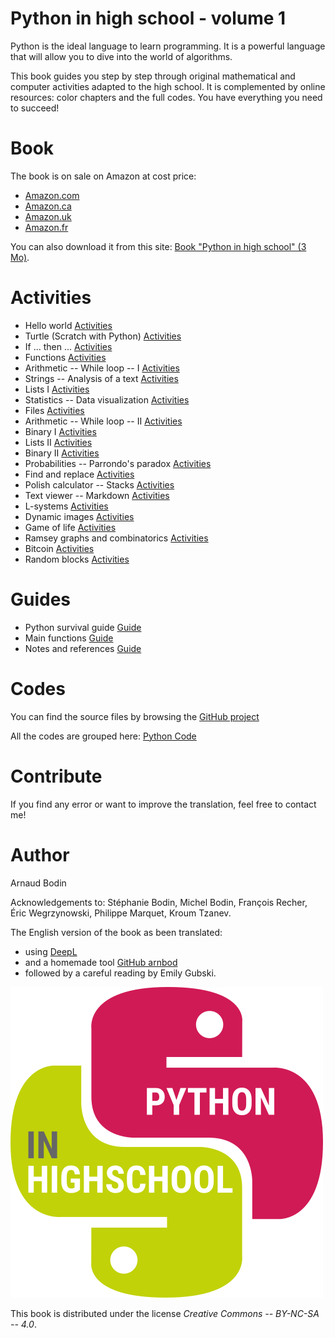 
Python in high school - volume 1
================================

Python is the ideal language to learn programming.
It is a powerful language that will allow you to dive into the world of algorithms. 

This book guides you step by step through original mathematical and computer activities adapted to the high school. It is complemented by online resources: color chapters and the full codes. You have everything you need to succeed!


Book
====

The book is on sale on Amazon at cost price:

* [Amazon.com](https://www.amazon.com/dp/B085RQRSHL)
* [Amazon.ca](https://www.amazon.ca/dp/B085RQRSHL)
* [Amazon.uk](https://www.amazon.co.uk/dp/B085RQRSHL)
* [Amazon.fr](https://www.amazon.fr/dp/B085RQRSHL)

You can also download it from this site: 
[Book "Python in high school" (3 Mo)](book-python1.pdf).


Activities
==========

* Hello world [Activities](hello_world/hello_world.pdf)
* Turtle (Scratch with Python) [Activities](turtle/turtle.pdf)
* If ... then ... [Activities](ifthen/ifthen.pdf)
* Functions [Activities](functions/functions.pdf)
* Arithmetic -- While loop -- I [Activities](while/while-1.pdf)
* Strings -- Analysis of a text [Activities](strings/strings.pdf)
* Lists I [Activities](lists/lists-1.pdf)
* Statistics -- Data visualization [Activities](statistics/statistics.pdf)
* Files [Activities](files/files.pdf)
* Arithmetic -- While loop -- II [Activities](while/while-2.pdf)
* Binary I [Activities](binary/binary-1.pdf)
* Lists II [Activities](lists/lists-2.pdf)
* Binary II [Activities](binary/binary-2.pdf)
* Probabilities -- Parrondo's paradox [Activities](proba/proba.pdf)
* Find and replace [Activities](find/find.pdf)
* Polish calculator -- Stacks [Activities](stacks/stacks.pdf)
* Text viewer -- Markdown [Activities](markdown/text_markdown.pdf)
* L-systems [Activities](lsystems/lsystems.pdf)
* Dynamic images [Activities](images/images.pdf)
* Game of life [Activities](life/life.pdf)
* Ramsey graphs and combinatorics [Activities](ramsey/ramsey.pdf)
* Bitcoin [Activities](bitcoin/bitcoin.pdf)
* Random blocks [Activities](blocks/blocks.pdf)


Guides
======

* Python survival guide [Guide](guide/guide-python.pdf)
* Main functions [Guide](guide/guide-functions.pdf)
* Notes and references [Guide](guide/guide-biblio.pdf)


Codes
=====

You can find the source files by browsing the [GitHub project](https://github.com/exo7math/python1-en-exo7)

All the codes are grouped here: [Python Code](code/code.pdf)


Contribute
==========

If you find any error or want to improve the translation, feel free to contact me!


Author
======

Arnaud Bodin

Acknowledgements to: Stéphanie Bodin, Michel Bodin, François Recher, Éric Wegrzynowski, Philippe Marquet, Kroum Tzanev.

The English version of the book as been translated:

* using [DeepL](https://www.deepl.com/)
* and a homemade tool [GitHub arnbod](https://github.com/arnbod)
* followed by a careful reading by Emily Gubski.

![Logo Python Exo7](cover/python-logo-en-exo7.png "logo Python Exo7")

This book is distributed under the license *Creative Commons -- BY-NC-SA -- 4.0*.

